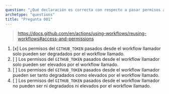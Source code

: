 ```yaml
---
question: "¿Qué declaración es correcta con respecto a pasar permisos a workflows reutilizables?"
archetype: "questions"
title: "Pregunta 001"
---
```



> https://docs.github.com/en/actions/using-workflows/reusing-workflows#access-and-permissions

1. [x] Los permisos del `GITHUB_TOKEN` pasados desde el workflow llamador solo pueden ser degradados por el workflow llamado.
1. [ ] Los permisos del `GITHUB_TOKEN` pasados desde el workflow llamador solo pueden ser elevados por el workflow llamado.
1. [ ] Los permisos del `GITHUB_TOKEN` pasados desde el workflow llamador pueden ser tanto degradados como elevados por el workflow llamado.
1. [ ] Los permisos del `GITHUB_TOKEN` pasados desde el workflow llamador no pueden ser ni degradados ni elevados por el workflow llamado.
